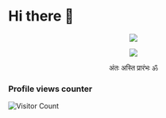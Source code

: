 # Hi there 👋
<p align="center">
  <a href="https://github.com/NOBODYBOTz-typing-svg">
    <img src="https://readme-typing-svg.demolab.com/?lines=NOBODYBOTz&font=Fira%20SemiBold&center=true&width=480&height=145&color=ffffff&vCenter=true&pause=1000&size=70" /></a>
</p>

<p align="center">
  <a href="https://github.com/NOBODYBOTz-typing-svg">
    <img src="https://readme-typing-svg.demolab.com/?lines=CODING ONLY FOR FUN&font=Fira%20Code&center=true&width=500&height=45&color=f75c7e&vCenter=true&pause=1000&size=22" /></a>
</p>

<p align="center">
 अंतः अस्ति प्रारंभः ॐ
</p>

### Profile views counter
![Visitor Count](https://profile-counter.glitch.me/%7BNOBODYBOTz%7D/count.svg)

<!--
**NOBODYBOTz/NOBODYBOTz** is a ✨ _special_ ✨ repository because its `README.md` (this file) appears on your GitHub profile.

Here are some ideas to get you started:

- 🔭 I’m currently working on ...
- 🌱 I’m currently learning ...
- 👯 I’m looking to collaborate on ...
- 🤔 I’m looking for help with ...
- 💬 Ask me about ...
- 📫 How to reach me: ...
- 😄 Pronouns: ...
- ⚡ Fun fact: ...
-->
